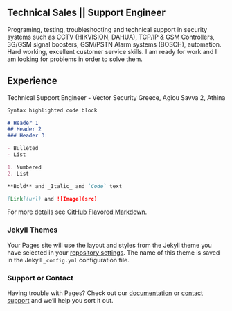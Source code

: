 ## Technical Sales || Support Engineer 

Programing, testing, troubleshooting and technical support in security systems such as CCTV (HIKVISION, DAHUA), TCP/IP & GSM Controllers, 3G/GSM signal boosters, GSM/PSTN Alarm systems (BOSCH), automation. 
Hard working, excellent customer service skills. I am ready for work and I am looking for problems in order to solve them.

## Experience

Technical Support Engineer - Vector Security Greece, Agiou Savva 2, Athina

```markdown
Syntax highlighted code block

# Header 1
## Header 2
### Header 3

- Bulleted
- List

1. Numbered
2. List

**Bold** and _Italic_ and `Code` text

[Link](url) and ![Image](src)
```

For more details see [GitHub Flavored Markdown](https://guides.github.com/features/mastering-markdown/).

### Jekyll Themes

Your Pages site will use the layout and styles from the Jekyll theme you have selected in your [repository settings](https://github.com/ggratsa/ggratsa.github.io/settings). The name of this theme is saved in the Jekyll `_config.yml` configuration file.

### Support or Contact

Having trouble with Pages? Check out our [documentation](https://help.github.com/categories/github-pages-basics/) or [contact support](https://github.com/contact) and we’ll help you sort it out.

